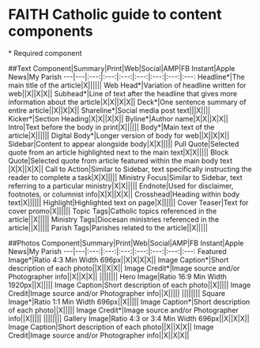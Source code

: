 # FAITH Catholic guide to content components
\* Required component

##Text
Component|Summary|Print|Web|Social|AMP|FB Instant|Apple News|My Parish
---|---|:---:|:---:|:---:|:---:|:---:|:---:|:---:
Headline\*|The main title of the article|X||||||
Web Head\*|Variation of headline written for web||X||X|X||
Subhead\*|Line of text after the headline that gives more information about the article|X|X||X|X||
Deck\*|One sentence summary of entire article||X||X|X||
Shareline\*|Social media post text|||X||||
Kicker\*|Section Heading|X|X||X|X||
Byline\*|Author name|X|X||X|X||
Intro|Text before the body in print|X||||||
Body\*|Main text of the article|X||||||
Digital Body\*|Longer version of body for web||X||X|X||
Sidebar|Content to appear alongside body|X|X|||||
Pull Quote|Selected quote from an article highlighted next to the main text|X|X|||||
Block Quote|Selected quote from article featured within the main body text |X|X||X|X||
Call to Action|Similar to Sidebar, text specifically instructing the reader to complete a task|X|X|||||
Ministry Focus|Similar to Sidebar, text referring to a particular ministry|X|X|||||
Endnote|Used for disclaimer, footnotes, or columnist info|X|X||X|X||
Crosshead|Heading within body text|X||||||
Highlight|Highlighted text on page|X||||||
Cover Teaser|Text for cover promo|X||||||
Topic Tags|Catholic topics referenced in the article||X|||||
Ministry Tags|Diocesan ministries referenced in the article||X|||||
Parish Tags|Parishes related to the article||X|||||

##Photos
Component|Summary|Print|Web|Social|AMP|FB Instant|Apple News|My Parish
---|---|:---:|:---:|:---:|:---:|:---:|:---:|:---:
Featured Image\*|Ratio 4:3 Min Width 696px||X|X|X|X||
Image Caption\*|Short description of each photo||X||X|X||
Image Credit\*|Image source and/or Photographer info||X||X|X||
||||||||
Hero Image|Ratio 16:9 Min Width 1920px||X|||||
Image Caption|Short description of each photo||X|||||
Image Credit|Image source and/or Photographer info||X|||||
||||||||
Square Image\*|Ratio 1:1 Min Width 696px||X|||||
Image Caption\*|Short description of each photo||X|||||
Image Credit\*|Image source and/or Photographer info||X|||||
||||||||
Gallery Image|Ratio 4:3 or 3:4 Min Width 696px||X||X|X||
Image Caption|Short description of each photo||X||X|X||
Image Credit|Image source and/or Photographer info||X||X|X||

